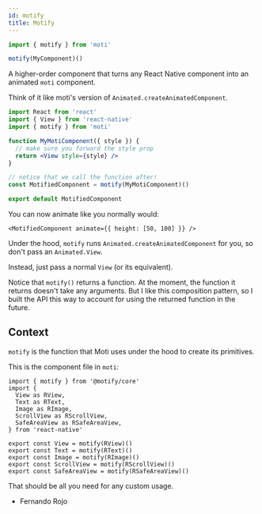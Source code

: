 ```yaml
---
id: motify
title: Motify
---
```


```ts
import { motify } from 'moti'

motify(MyComponent)()
```

A higher-order component that turns any React Native component into an animated `moti` component.

Think of it like moti's version of `Animated.createAnimatedComponent`.

```jsx
import React from 'react'
import { View } from 'react-native'
import { motify } from 'moti'

function MyMotiComponent({ style }) {
  // make sure you forward the style prop
  return <View style={style} />
}

// notice that we call the function after!
const MotifiedComponent = motify(MyMotiComponent)()

export default MotifiedComponent
```

You can now animate like you normally would:

```tsx
<MotifiedComponent animate={{ height: [50, 100] }} />
```

Under the hood, `motify` runs `Animated.createAnimatedComponent` for you, so don't pass an `Animated.View`.

Instead, just pass a normal `View` (or its equivalent).

Notice that `motify()` returns a function. At the moment, the function it returns doesn't take any arguments. But I like this composition pattern, so I built the API this way to account for using the returned function in the future.

## Context

`motify` is the function that Moti uses under the hood to create its primitives.

This is the component file in `moti`:

```tsx
import { motify } from '@motify/core'
import {
  View as RView,
  Text as RText,
  Image as RImage,
  ScrollView as RScrollView,
  SafeAreaView as RSafeAreaView,
} from 'react-native'

export const View = motify(RView)()
export const Text = motify(RText)()
export const Image = motify(RImage)()
export const ScrollView = motify(RScrollView)()
export const SafeAreaView = motify(RSafeAreaView)()
```

That should be all you need for any custom usage.

- Fernando Rojo
